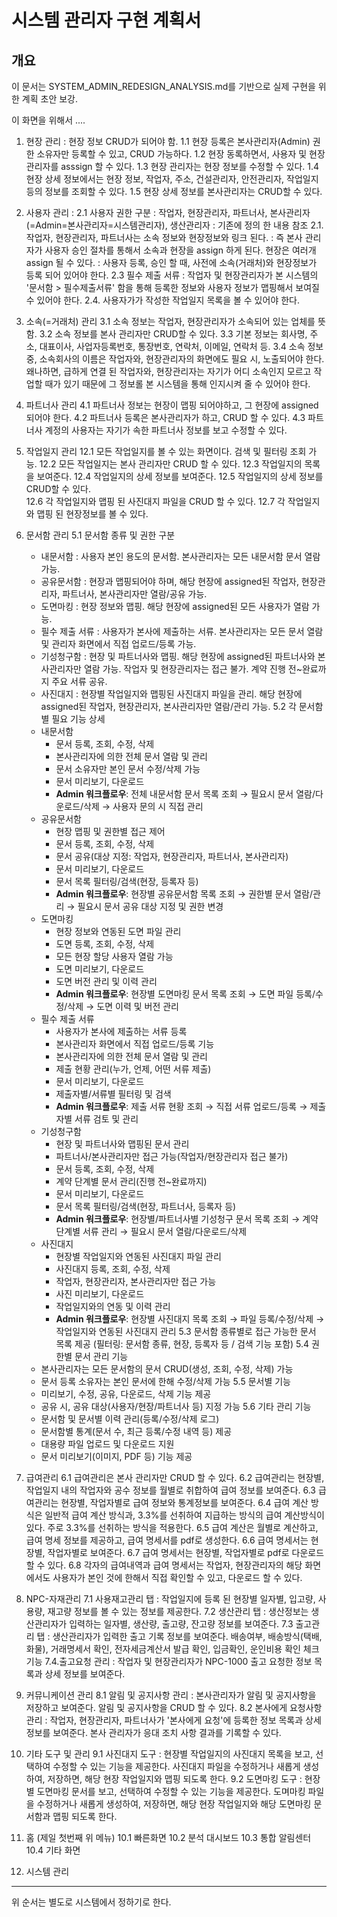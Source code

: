 # 시스템 관리자 구현 계획서

## 개요
이 문서는 SYSTEM_ADMIN_REDESIGN_ANALYSIS.md를 기반으로 실제 구현을 위한 계획 초안 보강. 

이 화면을 위해서 ....
1. 현장 관리 : 현장 정보 CRUD가 되어야 함. 
  1.1 현장 등록은 본사관리자(Admin) 권한 소유자만 등록할 수 있고, CRUD 가능하다. 
  1.2 현장 동록하면서, 사용자 및 현장관리자를 asssign 할 수 있다. 
  1.3 현장 관리자는 현장 정보를 수정할 수 있다. 
  1.4 현장 상세 정보에서는 현장 정보, 작업자, 주소, 건설관리자, 안전관리자, 작업일지 등의 정보를 조회할 수 있다.
  1.5 현장 상세 정보를 본사관리자는 CRUD할 수 있다.  

2. 사용자 관리 : 
  2.1 사용자 권한 구분 : 작업자, 현장관리자, 파트너사, 본사관리자 (=Admin=본사관리자=시스템관리자), 생산관리자 
    : 기존에 정의 한 내용 참조 
  2.1. 작업자, 현장관리자, 파트너사는 소속 정보와 현장정보와 링크 된다. 
    : 즉 본사 관리자가 사용자 승인 절차를 통해서 소속과 현장을 assign 하게 된다. 현장은 여러개 assign 될 수 있다. 
    : 사용자 등록, 승인 할 때, 사전에 소속(거래처)와 현장정보가 등록 되어 있어야 한다. 
  2.3 필수 제출 서류
    : 작업자 및 현장관리자가 본 시스템의 '문서함 > 필수제출서류' 함을 통해 등록한 정보와 사용자 정보가 맵핑해서 보여질 수 있어야 한다. 
  2.4. 사용자가가 작성한 작업일지 목록을 볼 수 있어야 한다. 
    
3. 소속(=거래처) 관리
  3.1 소속 정보는 작업자, 현장관리자가 소속되어 있는 업체를 뜻함. 
  3.2 소속 정보를 본사 관리자만 CRUD할 수 있다. 
  3.3 기본 정보는 회사명, 주소, 대표이사, 사업자등록번호, 통장번호, 연락처, 이메일, 연락처 등. 
  3.4 소속 정보 중, 소속회사의 이름은 작업자와, 현장관리자의 화면에도 필요 시, 노출되어야 한다. 
      왜나하면, 급하게 연결 된 작업자와, 현장관리자는 자기가 어디 소속인지 모르고 작업할 때가 있기 때문에 그 정보롤 본 시스템을 통해 인지시켜 줄 수 있어야 한다.  

4. 파트너사 관리
  4.1 파트너사 정보는 현장이 맵핑 되어야하고, 그 현장에 assigned 되어야 한다. 
  4.2 파트너사 등록은 본사관리자가 하고, CRUD 할 수 있다. 
  4.3 파트너사 계정의 사용자는 자기가 속한 파트너사 정보를 보고 수정할 수 있다. 

12. 작업일지 관리 
  12.1 모든 작업일지를 볼 수 있는 화면이다. 검색 및 필터링 조회 가능. 
  12.2 모든 작업일지는 본사 관리자만 CRUD 할 수 있다.
  12.3 작업일지의 목록을 보여준다. 
  12.4 작업일지의 상세 정보를 보여준다. 
  12.5 작업일지의 상세 정보를 CRUD할 수 있다.  
  12.6 각 작업일지와 맵핑 된 사진대지 파일을 CRUD 할 수 있다. 
  12.7 각 작업일지와 맵핑 된 현장정보를 볼 수 있다. 

5. 문서함 관리 
  5.1 문서함 종류 및 권한 구분
    - 내문서함 : 사용자 본인 용도의 문서함. 본사관리자는 모든 내문서함 문서 열람 가능.
    - 공유문서함 : 현장과 맵핑되어야 하며, 해당 현장에 assigned된 작업자, 현장관리자, 파트너사, 본사관리자만 열람/공유 가능.
    - 도면마킹 : 현장 정보와 맵핑. 해당 현장에 assigned된 모든 사용자가 열람 가능.
    - 필수 제출 서류 : 사용자가 본사에 제출하는 서류. 본사관리자는 모든 문서 열람 및 관리자 화면에서 직접 업로드/등록 가능.
    - 기성청구함 : 현장 및 파트너사와 맵핑. 해당 현장에 assigned된 파트너사와 본사관리자만 열람 가능. 작업자 및 현장관리자는 접근 불가. 계약 진행 전~완료까지 주요 서류 공유.
    - 사진대지 : 현장별 작업일지와 맵핑된 사진대지 파일을 관리. 해당 현장에 assigned된 작업자, 현장관리자, 본사관리자만 열람/관리 가능.
  5.2 각 문서함별 필요 기능 상세
    - 내문서함
      - 문서 등록, 조회, 수정, 삭제
      - 본사관리자에 의한 전체 문서 열람 및 관리
      - 문서 소유자만 본인 문서 수정/삭제 가능
      - 문서 미리보기, 다운로드
      - **Admin 워크플로우**: 전체 내문서함 문서 목록 조회 → 필요시 문서 열람/다운로드/삭제 → 사용자 문의 시 직접 관리
    - 공유문서함
      - 현장 맵핑 및 권한별 접근 제어
      - 문서 등록, 조회, 수정, 삭제
      - 문서 공유(대상 지정: 작업자, 현장관리자, 파트너사, 본사관리자)
      - 문서 미리보기, 다운로드
      - 문서 목록 필터링/검색(현장, 등록자 등)
      - **Admin 워크플로우**: 현장별 공유문서함 목록 조회 → 권한별 문서 열람/관리 → 필요시 문서 공유 대상 지정 및 권한 변경
    - 도면마킹
      - 현장 정보와 연동된 도면 파일 관리
      - 도면 등록, 조회, 수정, 삭제
      - 모든 현장 할당 사용자 열람 가능
      - 도면 미리보기, 다운로드
      - 도면 버전 관리 및 이력 관리
      - **Admin 워크플로우**: 현장별 도면마킹 문서 목록 조회 → 도면 파일 등록/수정/삭제 → 도면 이력 및 버전 관리
    - 필수 제출 서류
      - 사용자가 본사에 제출하는 서류 등록
      - 본사관리자 화면에서 직접 업로드/등록 기능
      - 본사관리자에 의한 전체 문서 열람 및 관리
      - 제출 현황 관리(누가, 언제, 어떤 서류 제출)
      - 문서 미리보기, 다운로드
      - 제출자별/서류별 필터링 및 검색
      - **Admin 워크플로우**: 제출 서류 현황 조회 → 직접 서류 업로드/등록 → 제출자별 서류 검토 및 관리
    - 기성청구함
      - 현장 및 파트너사와 맵핑된 문서 관리
      - 파트너사/본사관리자만 접근 가능(작업자/현장관리자 접근 불가)
      - 문서 등록, 조회, 수정, 삭제
      - 계약 단계별 문서 관리(진행 전~완료까지)
      - 문서 미리보기, 다운로드
      - 문서 목록 필터링/검색(현장, 파트너사, 등록자 등)
      - **Admin 워크플로우**: 현장별/파트너사별 기성청구 문서 목록 조회 → 계약 단계별 서류 관리 → 필요시 문서 열람/다운로드/삭제
    - 사진대지
      - 현장별 작업일지와 연동된 사진대지 파일 관리
      - 사진대지 등록, 조회, 수정, 삭제
      - 작업자, 현장관리자, 본사관리자만 접근 가능
      - 사진 미리보기, 다운로드
      - 작업일지와의 연동 및 이력 관리
      - **Admin 워크플로우**: 현장별 사진대지 목록 조회 → 파일 등록/수정/삭제 → 작업일지와 연동된 사진대지 관리
  5.3 문서함 종류별로 접근 가능한 문서 목록 제공 (필터링: 문서함 종류, 현장, 등록자 등 / 검색 기능 포함)
  5.4 권한별 문서 관리 기능
    - 본사관리자는 모든 문서함의 문서 CRUD(생성, 조회, 수정, 삭제) 가능
    - 문서 등록 소유자는 본인 문서에 한해 수정/삭제 가능
  5.5 문서별 기능
    - 미리보기, 수정, 공유, 다운로드, 삭제 기능 제공
    - 공유 시, 공유 대상(사용자/현장/파트너사 등) 지정 가능
  5.6 기타 관리 기능
    - 문서함 및 문서별 이력 관리(등록/수정/삭제 로그)
    - 문서함별 통계(문서 수, 최근 등록/수정 내역 등) 제공
    - 대용량 파일 업로드 및 다운로드 지원
    - 문서 미리보기(이미지, PDF 등) 기능 제공

6. 급여관리 
  6.1 급여관리은 본사 관리자만 CRUD 할 수 있다. 
  6.2 급여관리는 현장별, 작업일지 내의 작업자와 공수 정보를 월별로 취합하여 급여 정보를 보여준다. 
  6.3 급여관리는 현장별, 작업자별로 급여 정보와 통계정보를 보여준다. 
  6.4 급여 계산 방식은 일반적 급여 계산 방식과, 3.3%를 선취하여 지급하는 방식의 급여 계산방식이 있다. 주로 3.3%를 선취하는 방식을 적용한다. 
  6.5 급여 계산은 월별로 계산하고, 급여 명세 정보를 제공하고, 급여 명세서를 pdf로 생성한다. 
  6.6 급여 명세서는 현장별, 작업자별로 보여준다. 
  6.7 급여 명세서는 현장별, 작업자별로 pdf로 다운로드 할 수 있다.
  6.8 각자의 급여내역과 급여 명세서는 작업자, 현장관리자의 해당 화면에서도 사용자가 본인 것에 한해서 직접 확인할 수 있고, 다운로드 할 수 있다. 

7. NPC-자재관리
  7.1 사용재고관리 탭 : 작업일지에 등록 된 현장별 일자별, 입고량, 사용량, 재고량 정보를 볼 수 있는 정보를 제공한다. 
  7.2 생산관리 탭 : 생산정보는 생산관리자가 입력하는 일자별, 생산량, 출고량, 잔고량 정보를 보여준다.
  7.3 출고관리 탭 : 생산관리자가 입력한 출고 기록 정보를 보여준다. 배송여부, 배송방식(택배, 화물), 거래명세서 확인, 전자세금계산서 발급 확인, 입금확인, 운인비용 확인 체크 기능 
  7.4.출고요청 관리 : 작업자 및 현장관리자가 NPC-1000 출고 요청한 정보 목록과 상세 정보를 보여준다. 

8. 커뮤니케이션 관리
  8.1 알림 및 공지사항 관리 : 본사관리자가 알림 및 공지사항을 저장하고 보여준다. 알림 및 공지사항을 CRUD 할 수 있다. 
  8.2 본사에게 요청사항 관리 : 작업자, 현장관리자, 파트너사가 '본사에게 요청'에 등록한 정보 목록과 상세 정보를 보여준다. 본사 관리자가 응대 조치 사항 결과를 기록할 수 있다. 

9. 기타 도구 및 관리
  9.1 사진대지 도구 : 현장별 작업일지의 사진대지 목록을 보고, 선택하여 수정할 수 있는 기능을 제공한다. 사진대지 파일을 수정하거나 새롭게 생성하여, 저장하면, 해당 현장 작업일지와 맵핑 되도록 한다. 
  9.2 도면마킹 도구 : 현장별 도면마킹 문서를 보고, 선택하여 수정할 수 있는 기능을 제공한다. 도며마킹 파일을 수정하거나 새롭게 생성하여, 저장하면, 해당 현장 작업일지와 해당 도면마킹 문서함과 맵핑 되도록 한다. 

10. 홈 (제일 첫번째 위 메뉴)
  10.1 빠른화면
  10.2 분석 대시보드 
  10.3 통합 알림센터 
  10.4 기타 화면            

11. 시스템 관리 

-------
위 순서는 별도로 시스템에서 정하기로 한다. 
